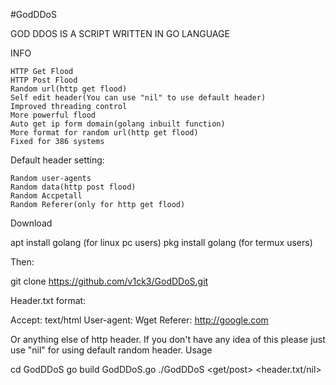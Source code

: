 #GodDDoS

GOD DDOS IS A SCRIPT WRITTEN IN GO LANGUAGE

INFO

    HTTP Get Flood
    HTTP Post Flood
    Random url(http get flood)
    Self edit header(You can use "nil" to use default header)
    Improved threading control
    More powerful flood
    Auto get ip form domain(golang inbuilt function)
    More format for random url(http get flood)
    Fixed for 386 systems

Default header setting:

    Random user-agents
    Random data(http post flood)
    Random Accpetall
    Random Referer(only for http get flood)

Download

apt install golang (for linux pc users)
pkg install golang (for termux users)

Then:

git clone https://github.com/v1ck3/GodDDoS.git

Header.txt format:

Accept: text/html
User-agent: Wget
Referer: http://google.com

Or anything else of http header. If you don't have any idea of this please just use "nil" for using default random header.
Usage

cd GodDDoS
go build GodDDoS.go
./GodDDoS  <url> <threads> <get/post> <seconds> <header.txt/nil>
